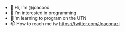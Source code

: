 - 👋 Hi, I’m @joacoox
- 👀 I’m interested in programming 
- 🌱I'm learning to program on the UTN
- 📫 How to reach me tw https://twitter.com/Joaconazi

<!---
joacoox/joacoox is a ✨ special ✨ repository because its `README.md` (this file) appears on your GitHub profile.
You can click the Preview link to take a look at your changes.
--->

